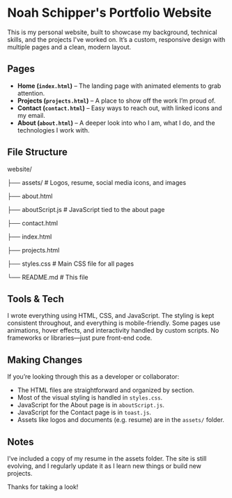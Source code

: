 # Noah Schipper's Portfolio Website

This is my personal website, built to showcase my background, technical skills, and the projects I've worked on. It’s a custom, responsive design with multiple pages and a clean, modern layout.

## Pages

- **Home (`index.html`)** – The landing page with animated elements to grab attention.
- **Projects (`projects.html`)** – A place to show off the work I’m proud of.
- **Contact (`contact.html`)** – Easy ways to reach out, with linked icons and my email.
- **About (`about.html`)** – A deeper look into who I am, what I do, and the technologies I work with.

## File Structure

website/

├── assets/ # Logos, resume, social media icons, and images

├── about.html

├── aboutScript.js # JavaScript tied to the about page

├── contact.html

├── index.html

├── projects.html

├── styles.css # Main CSS file for all pages

└── README.md # This file


## Tools & Tech

I wrote everything using HTML, CSS, and JavaScript. The styling is kept consistent throughout, and everything is mobile-friendly. Some pages use animations, hover effects, and interactivity handled by custom scripts. No frameworks or libraries—just pure front-end code.

## Making Changes

If you’re looking through this as a developer or collaborator:

- The HTML files are straightforward and organized by section.
- Most of the visual styling is handled in `styles.css`.
- JavaScript for the About page is in `aboutScript.js`.
- JavaScript for the Contact page is in `toast.js`.
- Assets like logos and documents (e.g. resume) are in the `assets/` folder.

## Notes

I’ve included a copy of my resume in the assets folder. The site is still evolving, and I regularly update it as I learn new things or build new projects.

Thanks for taking a look!
